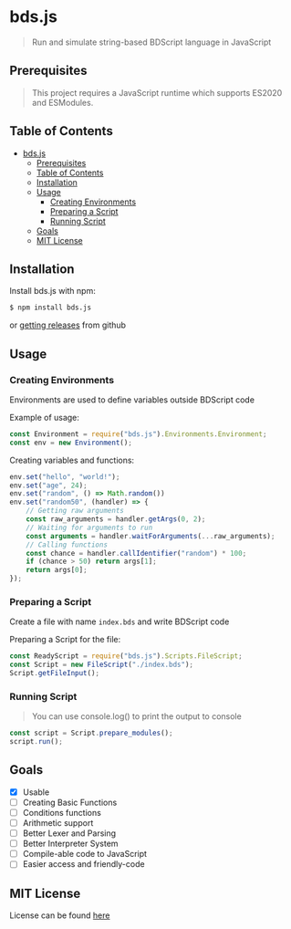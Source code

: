 # bds.js
> Run and simulate string-based BDScript language in JavaScript

## Prerequisites
> This project requires a JavaScript runtime which supports ES2020 and ESModules.

## Table of Contents
- [bds.js](#bdsjs)
  - [Prerequisites](#prerequisites)
  - [Table of Contents](#table-of-contents)
  - [Installation](#installation)
  - [Usage](#usage)
    - [Creating Environments](#creating-environments)
    - [Preparing a Script](#preparing-a-script)
    - [Running Script](#running-script)
  - [Goals](#goals)
  - [MIT License](#mit-license)

## Installation
Install bds.js with npm:
```sh
$ npm install bds.js
```
or [getting releases](https://github.com/Kino7916/bds.js) from github

## Usage
### Creating Environments
Environments are used to define variables outside BDScript code

Example of usage:
```js
const Environment = require("bds.js").Environments.Environment;
const env = new Environment();
```
Creating variables and functions:
```js
env.set("hello", "world!");
env.set("age", 24);
env.set("random", () => Math.random())
env.set("random50", (handler) => {
    // Getting raw arguments
    const raw_arguments = handler.getArgs(0, 2);
    // Waiting for arguments to run
    const arguments = handler.waitForArguments(...raw_arguments);
    // Calling functions
    const chance = handler.callIdentifier("random") * 100;
    if (chance > 50) return args[1];
    return args[0];
});
```
### Preparing a Script
Create a file with name `index.bds` and write BDScript code

Preparing a Script for the file:
```js
const ReadyScript = require("bds.js").Scripts.FileScript;
const Script = new FileScript("./index.bds");
Script.getFileInput();
```
### Running Script
> You can use console.log() to print the output to console
```js
const script = Script.prepare_modules();
script.run();
```

## Goals
- [x] Usable
- [ ] Creating Basic Functions
- [ ] Conditions functions
- [ ] Arithmetic support
- [ ] Better Lexer and Parsing
- [ ] Better Interpreter System
- [ ] Compile-able code to JavaScript
- [ ] Easier access and friendly-code

## MIT License
License can be found [here](https://github.com/Kino7916/bds.js/blob/master/LICENSE)